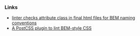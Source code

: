 ### Links

- [linter checks attribute class in final html files for BEM naming conventions](https://github.com/DesTincT/bemlint)
- [A PostCSS plugin to lint BEM-style CSS](https://github.com/postcss/postcss-bem-linter)
